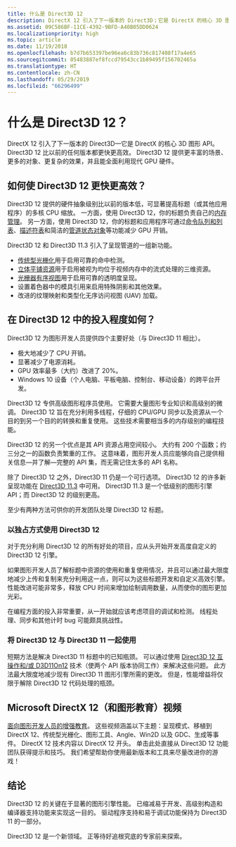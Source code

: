```yaml
---
title: 什么是 Direct3D 12
description: DirectX 12 引入了下一版本的 Direct3D；它是 DirectX 的核心 3D 图形 API。
ms.assetid: 09C586BF-11CE-4392-9BFD-A40B05DD0624
ms.localizationpriority: high
ms.topic: article
ms.date: 11/19/2018
ms.openlocfilehash: b7d7b653397be96ea6c83b736c817408f17a4e65
ms.sourcegitcommit: 05483887ef8fccd79543cc1b89495f156702465a
ms.translationtype: HT
ms.contentlocale: zh-CN
ms.lasthandoff: 05/29/2019
ms.locfileid: "66296499"
---
```

# <a name="what-is-direct3d-12"></a>什么是 Direct3D 12？

DirectX 12 引入了下一版本的 Direct3D&mdash;它是 DirectX 的核心 3D 图形 API。 Direct3D 12 比以前的任何版本都更快更高效。 Direct3D 12 提供更丰富的场景、更多的对象、更复杂的效果，并且能全面利用现代 GPU 硬件。

## <a name="how-can-direct3d-12-be-so-much-faster-and-more-efficient"></a>如何使 Direct3D 12 更快更高效？

Direct3D 12 提供的硬件抽象级别比以前的版本低，可显著提高标题（或其他应用程序）的多核 CPU 缩放。 一方面，使用 Direct3D 12，你的标题负责自己的[内存管理](memory-management.md)。 另一方面，使用 Direct3D 12，你的标题和应用程序可通过[命令队列和列表](command-queues-and-command-lists.md)、[描述符表](descriptor-tables.md)和简洁的[管道状态对象](managing-graphics-pipeline-state-in-direct3d-12.md)等功能减少 GPU 开销。

Direct3D 12 和 Direct3D 11.3 引入了呈现管道的一组新功能。

- [传统型光栅化](../direct3d11/conservative-rasterization.md)用于启用可靠的命中检测。
- [立体平铺资源](../direct3d11/volume-tiled-resources.md)用于启用被视为均位于视频内存中的流式处理的三维资源。
- [光栅器有序视图](../direct3d11/volume-tiled-resources.md)用于启用可靠的透明度呈现。
- 设置着色器中的模具引用来启用特殊阴影和其他效果。
- 改进的纹理映射和类型化无序访问视图 (UAV) 加载。

## <a name="how-deeply-should-i-invest-in-direct3d-12"></a>在 Direct3D 12 中的投入程度如何？

Direct3D 12 为图形开发人员提供四个主要好处（与 Direct3D 11 相比）。

- 极大地减少了 CPU 开销。
- 显著减少了电源消耗。
- GPU 效率最多（大约）改进了 20%。
- Windows 10 设备（个人电脑、平板电脑、控制台、移动设备）的跨平台开发。

Direct3D 12 专供高级图形程序员使用。 它需要大量图形专业知识和高级别的微调。 Direct3D 12 旨在充分利用多线程，仔细的 CPU/GPU 同步以及资源从一个目的到另一个目的的转换和重复使用。 这些技术需要相当多的内存级别的编程技能。

Direct3D 12 的另一个优点是其 API 资源占用空间较小。 大约有 200 个函数；约三分之一的函数负责繁重的工作。 这意味着，图形开发人员应能够向自己提供相关信息&mdash;并了解&mdash;完整的 API 集，而无需记住太多的 API 名称。

除了 Direct3D 12 之外，Direct3D 11 仍是一个可行选项。 Direct3D 12 的许多新呈现功能在 [Direct3D 11.3](../direct3d11/direct3d-11-3-features.md) 中可用。 Direct3D 11.3 是一个低级别的图形引擎 API；而 Direct3D 12 的级别更高。

至少有两种方法可供你的开发团队处理 Direct3D 12 标题。

### <a name="use-direct3d-12-exclusively"></a>以独占方式使用 Direct3D 12

对于充分利用 Direct3D 12 的所有好处的项目，应从头开始开发高度自定义的 Direct3D 12 引擎。

如果图形开发人员了解标题中资源的使用和重复使用情况，并且可以通过最大限度地减少上传和复制来充分利用这一点，则可以为这些标题开发和自定义高效引擎。 性能改进可能非常多，释放 CPU 时间来增加绘制调用数量，从而使你的图形更加光彩。

在编程方面的投入非常重要，从一开始就应该考虑项目的调试和检测。 线程处理、同步和其他计时 bug 可能颇具挑战性。

### <a name="use-direct3d-12-in-concert-with-direct3d-11"></a>将 Direct3D 12 与 Direct3D 11 一起使用

短期方法是解决 Direct3D 11 标题中的已知瓶颈。 可以通过使用 [Direct3D 12 互操作和/或 D3D11On12](direct3d-12-interop.md) 技术（使两个 API 版本协同工作）来解决这些问题。 此方法最大限度地减少现有 Direct3D 11 图形引擎所需的更改。 但是，性能增益将仅限于解除 Direct3D 12 代码处理的瓶颈。

## <a name="microsoft-directx-12-and-graphics-education-videos"></a>Microsoft DirectX 12（和图形教育）视频

[面向图形开发人员的增强教育](https://www.youtube.com/channel/UCiaX2B8XiXR70jaN7NK-FpA)。 这些视频涵盖以下主题：呈现模式、移植到 DirectX 12、传统型光栅化、图形工具、Angle、Win2D 以及 GDC、生成等事件。 DirectX 12 技术内容以 DirectX 12  开头。 单击此处直接从 Direct3D 12 功能团队获得提示和技巧。 我们希望帮助你使用最新版本和工具来尽量改进你的游戏！

## <a name="conclusion"></a>结论

Direct3D 12 的关键在于显著的图形引擎性能。 已缩减易于开发、高级别构造和编译器支持功能来实现这一目的。 驱动程序支持和易于调试功能保持为 Direct3D 11 的一部分。

Direct3D 12 是一个新领域。 正等待好追根究底的专家前来探索。
